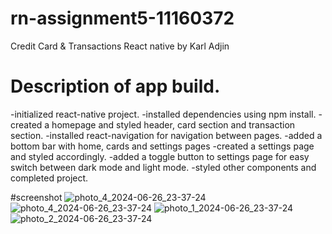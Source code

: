 # rn-assignment5-11160372
Credit Card & Transactions React native by Karl Adjin

# Description of app build.
-initialized react-native project.
-installed dependencies using npm install.
-created a homepage and styled header, card section and transaction section.
-installed react-navigation for navigation between pages.
-added a bottom bar with home, cards and settings pages
-created a settings page and styled accordingly.
-added a toggle button to settings page for easy switch between dark mode and light mode.
-styled other components and completed project.












#screenshot
![photo_4_2024-06-26_23-37-24](https://github.com/kadjin08/rn-assignment5-11160372/assets/152210589/544c50cb-100a-4150-bade-d665973556c0)
![photo_4_2024-06-26_23-37-24](https://github.com/kadjin08/rn-assignment5-11160372/assets/152210589/594ff94d-0f11-4157-8faa-8d81a29f1638)
![photo_1_2024-06-26_23-37-24](https://github.com/kadjin08/rn-assignment5-11160372/assets/152210589/bd3d6863-f04c-4680-92de-8277b83f370d)
![photo_2_2024-06-26_23-37-24](https://github.com/kadjin08/rn-assignment5-11160372/assets/152210589/51445acc-fd7b-40cf-804b-1b0223a3eb32)



